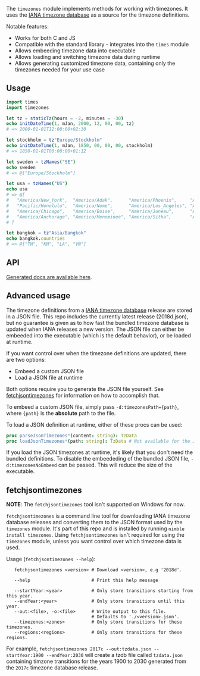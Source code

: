 The `timezones` module implements methods for working with timezones. It uses the [IANA timezone database](https://en.wikipedia.org/wiki/Tz_database) as a source for the timezone definitions.

Notable features:
- Works for both C and JS
- Compatible with the standard library - integrates into the `times` module
- Allows embeeding timezone data into executable
- Allows loading and switching timezone data during runtime
- Allows generating customized timezone data, containing only the timezones needed for your use case

## Usage
```nim
import times
import timezones

let tz = staticTz(hours = -2, minutes = -30)
echo initDateTime(1, mJan, 2000, 12, 00, 00, tz)
# => 2000-01-01T12:00:00+02:30

let stockholm = tz"Europe/Stockholm"
echo initDateTime(1, mJan, 1850, 00, 00, 00, stockholm)
# => 1850-01-01T00:00:00+01:12

let sweden = tzNames("SE")
echo sweden
# => @["Europe/Stockholm"]

let usa = tzNames("US")
echo usa
# => @[
#   "America/New_York",  "America/Adak",      "America/Phoenix",     "America/Yakutat",
#   "Pacific/Honolulu",  "America/Nome",      "America/Los_Angeles", "America/Detroit",
#   "America/Chicago",   "America/Boise",     "America/Juneau",      "America/Metlakatla",
#   "America/Anchorage", "America/Menominee", "America/Sitka",       "America/Denver"
# ]

let bangkok = tz"Asia/Bangkok"
echo bangkok.countries
# => @["TH", "KH", "LA", "VN"] 
```

## API
[Generated docs are available here](https://gulpf.github.io/timezones/timezones.html).

## Advanced usage
The timezone definitions from a [IANA timezone database](https://en.wikipedia.org/wiki/Tz_database) release are stored in a JSON file. This repo includes the currently latest release (2018d.json), but no guarantee is given as to how fast the bundled timezone database is updated when IANA releases a new version. The JSON file can either be embeeded into the executable (which is the default behavior), or be loaded at runtime.

If you want control over when the timezone definitions are updated, there are two
options:
- Embeed a custom JSON file
- Load a JSON file at runtime

Both options require you to generate the JSON file yourself. See [fetchjsontimezones](#fetchjsontimezones) for information on how to accomplish that.

To embeed a custom JSON file, simply pass `-d:timezonesPath={path}`, where `{path}` is the **absolute** path to the file.

To load a JSON definition at runtime, either of these procs can be used:
```nim
proc parseJsonTimezones*(content: string): TzData
proc loadJsonTimezones*(path: string): TzData # Not available for the JS backend
```
If you load the JSON timezones at runtime, it's likely that you don't need the bundled definitions. To disable the embeededing of the bundled JSON file, `-d:timezonesNoEmbeed` can be passed. This will reduce the size of the executable.

## fetchjsontimezones <a name="fetchjsontimezones"></a>

**NOTE**: The `fetchjsontimezones` tool isn't supported on Windows for now.

`fetchjsontimezones` is a command line tool for downloading IANA timezone database releases and converting them to the JSON format used by the `timezones` module. It's part of this repo and is installed by running `nimble install timezones`. Using `fetchjsontimezones` isn't required for using the `timezones` module, unless you want control over which timezone data is used.

Usage (`fetchjsontimezones --help`):
 ```
    fetchjsontimezones <version> # Download <version>, e.g '2018d'.

    --help                       # Print this help message

    --startYear:<year>           # Only store transitions starting from this year.
    --endYear:<year>             # Only store transitions until this year.
    --out:<file>, -o:<file>      # Write output to this file.
                                 # Defaults to './<version>.json'.
    --timezones:<zones>          # Only store transitions for these timezones.
    --regions:<regions>          # Only store transitions for these regions.
```

For example, `fetchjsontimezones 2017c --out:tzdata.json --startYear:1900 --endYear:2030` will create a tzdb file called `tzdata.json` containing timzone transitions for the years 1900 to 2030 generated from the `2017c` timezone database release.
